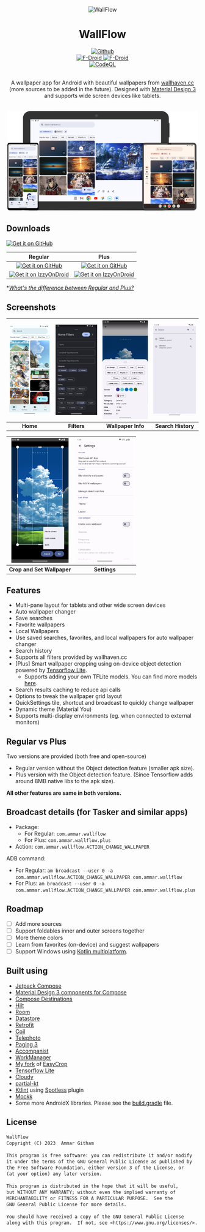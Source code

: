 <div align="center">
  <img width="200" height="200" src=".github/assets/icon.svg" alt="WallFlow" title="WallFlow">
  <h1>WallFlow</h1>
  <div align="center">
    <a href="https://github.com/ammargitham/WallFlow/releases/latest">
      <img src="https://img.shields.io/github/v/release/ammargitham/wallflow.svg?style=for-the-badge&logo=GitHub&labelColor=black&label=Github&color=black" alt="Github">
    </a>
  </div>
  <div align="center">
    <a href="https://f-droid.org/packages/com.ammar.wallflow/">
      <img src="https://img.shields.io/f-droid/v/com.ammar.wallflow?style=for-the-badge&logo=fdroid&logoColor=%23b1eb0b&label=f-droid (Regular)&labelColor=%23217ad3&color=%23217ad3" alt="F-Droid">
    </a>
    <a href="https://f-droid.org/packages/com.ammar.wallflow.plus/">
      <img src="https://img.shields.io/f-droid/v/com.ammar.wallflow.plus?style=for-the-badge&logo=fdroid&logoColor=%23b1eb0b&label=f-droid (Plus)&labelColor=%23217ad3&color=%23217ad3" alt="F-Droid">
    </a>
  </div>
  <div align="center">
    <a href="https://github.com/ammargitham/WallFlow/actions/workflows/codeql.yml">
      <img src="https://img.shields.io/github/actions/workflow/status/ammargitham/wallflow/codeql.yml?style=for-the-badge&label=CodeQL" alt="CodeQL" title="CodeQL">
    </a>
  </div>
  <br/>
  <p>
  A wallpaper app for Android with beautiful wallpapers from <a href="https://wallhaven.cc/">wallhaven.cc</a> (more sources to be added in the future). Designed with <a href="https://m3.material.io/">Material Design 3</a> and supports wide screen devices like tablets.
  </p>
</div>
<br/>
<div align="center">
  <img alt="devices" title="Devices" src=".github/assets/devices.png" width="500">
</div>

## Downloads

[<img height="80" alt="Get it on GitHub" title="Get it on GitHub" src="./.github/assets/get-it-on-github.png" />](https://github.com/ammargitham/WallFlow/releases/latest)

|                                                                                                           Regular                                                                                                           |                                                                                                               Plus                                                                                                               |
|:---------------------------------------------------------------------------------------------------------------------------------------------------------------------------------------------------------------------------:|:--------------------------------------------------------------------------------------------------------------------------------------------------------------------------------------------------------------------------------:|
|                     [<img height="80" alt="Get it on GitHub" title="Get it on GitHub" src="https://fdroid.gitlab.io/artwork/badge/get-it-on.png" />](https://f-droid.org/packages/com.ammar.wallflow/)                      |                     [<img height="80" alt="Get it on GitHub" title="Get it on GitHub" src="https://fdroid.gitlab.io/artwork/badge/get-it-on.png" />](https://f-droid.org/packages/com.ammar.wallflow.plus/)                      |
| [<img height="80" alt="Get it on IzzyOnDroid" title="Get it on IzzyOnDroid" src="https://gitlab.com/IzzyOnDroid/repo/-/raw/master/assets/IzzyOnDroid.png" />](https://apt.izzysoft.de/fdroid/index/apk/com.ammar.wallflow/) | [<img height="80" alt="Get it on IzzyOnDroid" title="Get it on IzzyOnDroid" src="https://gitlab.com/IzzyOnDroid/repo/-/raw/master/assets/IzzyOnDroid.png" />](https://apt.izzysoft.de/fdroid/index/apk/com.ammar.wallflow.plus/) |

\*[_What's the difference between Regular and Plus?_](#regular-vs-plus)

## Screenshots

<div align="center">

| <img src="./src/base/fastlane/metadata/android/en-US/images/phoneScreenshots/1.png" alt="Home" width="150"> | <img src="./src/base/fastlane/metadata/android/en-US/images/phoneScreenshots/2_dark.png" alt="Filters" width="150"> | <img src="./src/base/fastlane/metadata/android/en-US/images/phoneScreenshots/3.png" alt="Wallpaper Info" width="150"> | <img src="./src/base/fastlane/metadata/android/en-US/images/phoneScreenshots/4.png" alt="Search History" width="150"> |
|:-----------------------------------------------------------------------------------------------------------:|:-------------------------------------------------------------------------------------------------------------------:|:---------------------------------------------------------------------------------------------------------------------:|:---------------------------------------------------------------------------------------------------------------------:|
|                                                 <b>Home</b>                                                 |                                                   <b>Filters</b>                                                    |                                                 <b>Wallpaper Info</b>                                                 |                                                 <b>Search History</b>                                                 |

| <img src="./src/base/fastlane/metadata/android/en-US/images/phoneScreenshots/5.png" alt="Crop and Set Wallpaper" width="150"> | <img src="./src/base/fastlane/metadata/android/en-US/images/phoneScreenshots/6.png" alt="Settings 1" width="150"> |
|:-----------------------------------------------------------------------------------------------------------------------------:|:-----------------------------------------------------------------------------------------------------------------:|
|                                                 <b>Crop and Set Wallpaper</b>                                                 |                                                  <b>Settings</b>                                                  |

</div>

## Features

- Multi-pane layout for tablets and other wide screen devices
- Auto wallpaper changer
- Save searches
- Favorite wallpapers
- Local Wallpapers
- Use saved searches, favorites, and local wallpapers for auto wallpaper changer
- Search history
- Supports all filters provided by wallhaven.cc
- [Plus] Smart wallpaper cropping using on-device object detection powered by [Tensorflow Lite](https://www.tensorflow.org/lite/).
  - Supports adding your own TFLite models. You can find more models [here](https://tfhub.dev/s?deployment-format=lite&module-type=image-object-detection/).
- Search results caching to reduce api calls
- Options to tweak the wallpaper grid layout
- QuickSettings tile, shortcut and broadcast to quickly change wallpaper
- Dynamic theme (Material You)
- Supports multi-display environments (eg. when connected to external monitors)

## Regular vs Plus

Two versions are provided (both free and open-source)

- Regular version without the Object detection feature (smaller apk size).
- Plus version with the Object detection feature. (Since Tensorflow adds around 8MB native libs to the apk size).

**All other features are same in both versions.**

## Broadcast details (for Tasker and similar apps)

- Package:
  - For Regular: `com.ammar.wallflow`
  - For Plus: `com.ammar.wallflow.plus`
- Action: `com.ammar.wallflow.ACTION_CHANGE_WALLPAPER`

ADB command:

- For Regular: `am broadcast --user 0 -a com.ammar.wallflow.ACTION_CHANGE_WALLPAPER com.ammar.wallflow`
- For Plus: `am broadcast --user 0 -a com.ammar.wallflow.ACTION_CHANGE_WALLPAPER com.ammar.wallflow.plus`

## Roadmap

- [ ] Add more sources
- [ ] Support foldables inner and outer screens together
- [ ] More theme colors
- [ ] Learn from favorites (on-device) and suggest wallpapers
- [ ] Support Windows using [Kotlin multiplatform](https://kotlinlang.org/docs/multiplatform.html).

## Built using

- [Jetpack Compose](https://developer.android.com/jetpack/compose/)
- [Material Design 3 components for Compose](https://developer.android.com/jetpack/compose/designsystems/material3)
- [Compose Destinations](https://composedestinations.rafaelcosta.xyz/)
- [Hilt](https://developer.android.com/training/dependency-injection/hilt-android/)
- [Room](https://developer.android.com/training/data-storage/room/)
- [Datastore](https://developer.android.com/topic/libraries/architecture/datastore/)
- [Retrofit](https://square.github.io/retrofit/)
- [Coil](https://coil-kt.github.io/coil/)
- [Telephoto](https://github.com/saket/telephoto/)
- [Paging 3](https://developer.android.com/topic/libraries/architecture/paging/v3-overview/)
- [Accompanist](https://google.github.io/accompanist/)
- [WorkManager](https://developer.android.com/topic/libraries/architecture/workmanager/)
- [My fork](https://github.com/ammargitham/easycrop/) of [EasyCrop](https://github.com/mr0xf00/easycrop/)
- [Tensorflow Lite](https://www.tensorflow.org/lite/)
- [Cloudy](https://github.com/skydoves/Cloudy/)
- [partial-kt](https://github.com/MateriiApps/partial-kt/)
- [Ktlint](https://pinterest.github.io/ktlint/) using [Spotless](https://github.com/diffplug/spotless) plugin
- [Mockk](https://mockk.io/)
- Some more AndroidX libraries. Please see the [build.gradle](./app/build.gradle.kts) file.

## License

```
WallFlow
Copyright (C) 2023  Ammar Githam

This program is free software: you can redistribute it and/or modify
it under the terms of the GNU General Public License as published by
the Free Software Foundation, either version 3 of the License, or
(at your option) any later version.

This program is distributed in the hope that it will be useful,
but WITHOUT ANY WARRANTY; without even the implied warranty of
MERCHANTABILITY or FITNESS FOR A PARTICULAR PURPOSE.  See the
GNU General Public License for more details.

You should have received a copy of the GNU General Public License
along with this program.  If not, see <https://www.gnu.org/licenses/>.
```
